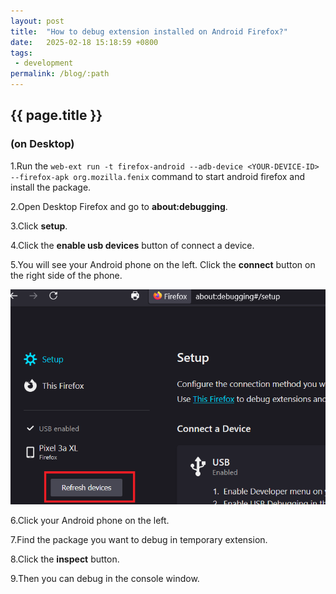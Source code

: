 ```yaml
---
layout: post
title:  "How to debug extension installed on Android Firefox?"
date:   2025-02-18 15:18:59 +0800
tags: 
 - development
permalink: /blog/:path
---
```

## {{ page.title }}
###  (on Desktop)

1.Run the `web-ext run -t firefox-android --adb-device <YOUR-DEVICE-ID> --firefox-apk org.mozilla.fenix` command to start android firefox and install the package.

2.Open Desktop Firefox and go to **about:debugging**.

3.Click **setup**.

4.Click the **enable usb devices** button of connect a device.

5.You will see your Android phone on the left. Click the **connect** button on the right side of the phone.
<div class="image-container">
  <img src="/images/blog/desktop-firefox-refresh-devices.png" alt="desktop-firefox-refresh-devices screenshot">
</div>

6.Click your Android phone on the left.

7.Find the package you want to debug in temporary extension.

8.Click the **inspect** button.

9.Then you can debug in the console window.

